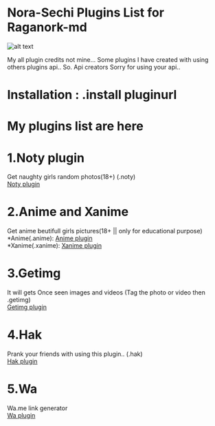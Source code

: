 # Nora-Sechi Plugins List for Raganork-md
![alt text](https://encrypted-tbn0.gstatic.com/images?q=tbn:ANd9GcQ3YUxlP0tXVD4Ljz9zgnje-PJ9NzI4o40O7A&usqp=CAU)

My all plugin credits not mine... 
Some plugins I have created with using others plugins api.. 
So. 
Api creators Sorry for using your api.. 

# Installation : .install pluginurl

# My plugins list are here

# 1.Noty plugin
Get naughty girls random photos(18+)
(.noty)<br>
<a href="https://gist.github.com/missnora07/facf67e531f2854392e5fb6b04a24d01" class="button">Noty plugin</a>

# 2.Anime and Xanime
Get anime beutifull girls pictures(18+ || only for educational purpose)
*Anime(.anime):
<a href="https://gist.github.com/missnora07/aafc422bca3f4097b4ce444ecdd66e54" class="button">Anime plugin</a><br>
*Xanime(.xanime):
<a href="https://gist.github.com/missnora07/86ea2bc4d1d799ce66ab62b7332f9d3b" class="button">Xanime plugin</a>
# 3.Getimg
It will gets Once seen images and videos
(Tag the photo or video then .getimg)<br>
<a href="https://gist.github.com/missnora07/54485a666a3cf9518dc60ee3280bfb5f" class="button">Getimg plugin</a>
# 4.Hak
Prank your friends with using this plugin.. 
(.hak)<br>
<a href="https://gist.github.com/missnora07/4c3f2af8a95799f485e971c0ba6224de" class="button">Hak plugin</a>
# 5.Wa
Wa.me link generator<br>
<a href="https://gist.github.com/missnora07/1bb657d22eaa7325a50255a82a34f84c" class="button">Wa plugin</a>
